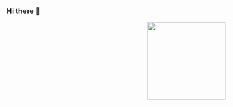 ### Hi there 👋
<img height="180cm" scr="https://github-readme-stats.vercel.app/api?username=TheoOdawara&show_icons=true&theme=great=gatsby&include_all_commits=true&count_private=true"/>
  <img align="right" height="180cm" src="https://github=readme-stats.vercel.app/api/top-langs/?username=TheoOdawara&layout=compact&langs_count=16&theme=great-gatsby"/>
</div>
<br>

<!--
**TheoOdawara/TheoOdawara** is a ✨ _special_ ✨ repository because its `README.md` (this file) appears on your GitHub profile.

Here are some ideas to get you started:

- 🔭 I’m currently working on ...
- 🌱 I’m currently learning ...
- 👯 I’m looking to collaborate on ...
- 🤔 I’m looking for help with ...
- 💬 Ask me about ...
- 📫 How to reach me: ...
- 😄 Pronouns: ...
- ⚡ Fun fact: ...
-->
